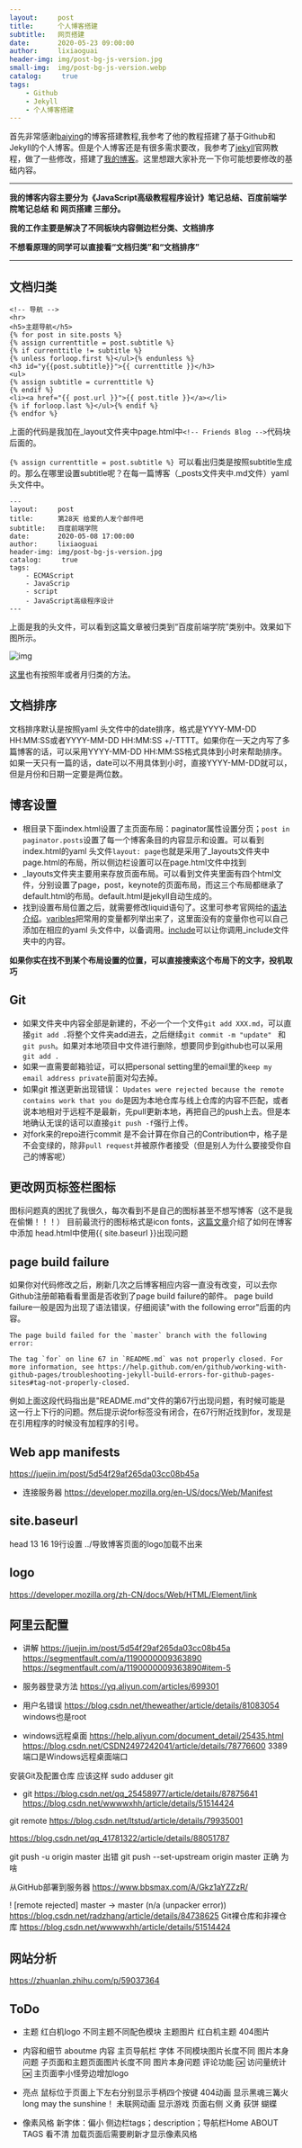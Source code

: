 ```yaml
---
layout:     post
title:      个人博客搭建
subtitle:   网页搭建
date:       2020-05-23 09:00:00
author:     lixiaoguai
header-img: img/post-bg-js-version.jpg
small-img:  img/post-bg-js-version.webp
catalog: 	 true
tags:
    - Github
    - Jekyll
    - 个人博客搭建
---
```

首先非常感谢[baiying](https://github.com/qiubaiying/qiubaiying.github.io)的博客搭建教程,我参考了他的教程搭建了基于Github和Jekyll的个人博客。但是个人博客还是有很多需求要改，我参考了[jekyll](https://jekyllrb.com/)官网教程，做了一些修改，搭建了[我的博客](https://1liza.github.io/)。这里想跟大家补充一下你可能想要修改的基础内容。

****

**我的博客内容主要分为《JavaScript高级教程程序设计》笔记总结、百度前端学院笔记总结 和 网页搭建 三部分。**

**我的工作主要是解决了不同板块内容侧边栏分类、文档排序**

**不想看原理的同学可以直接看“文档归类”和“文档排序”**

----

## 文档归类 ##

```
<!-- 导航 -->
<hr>
<h5>主题导航</h5>
{% for post in site.posts %}
{% assign currenttitle = post.subtitle %} 
{% if currenttitle != subtitle %}
{% unless forloop.first %}</ul>{% endunless %}
<h3 id="y{{post.subtitle}}">{{ currenttitle }}</h3>
<ul>
{% assign subtitle = currenttitle %}
{% endif %}
<li><a href="{{ post.url }}">{{ post.title }}</a></li>
{% if forloop.last %}</ul>{% endif %}
{% endfor %} 
```

上面的代码是我加在_layout文件夹中page.html中```<!-- Friends Blog -->```代码块后面的。

```{% assign currenttitle = post.subtitle %} ```可以看出归类是按照subtitle生成的。那么在哪里设置subtitle呢？在每一篇博客（_posts文件夹中.md文件）yaml 头文件中。

```
---
layout:     post
title:      第28天 给爱的人发个邮件吧
subtitle:   百度前端学院
date:       2020-05-08 17:00:00
author:     lixiaoguai
header-img: img/post-bg-js-version.jpg
catalog: 	 true
tags:
    - ECMAScript
    - JavaScrip
    - script
    - JavaScript高级程序设计
---
```

上面是我的头文件，可以看到这篇文章被归类到“百度前端学院”类别中。效果如下图所示。

![img](img/post_guide.PNG)

[这里](https://stackoverflow.com/questions/19086284/jekyll-liquid-templating-how-to-group-blog-posts-by-year/20777475#20777475)也有按照年或者月归类的方法。

## 文档排序 ##
文档排序默认是按照yaml 头文件中的date排序，格式是YYYY-MM-DD HH:MM:SS或者YYYY-MM-DD HH:MM:SS +/-TTTT。如果你在一天之内写了多篇博客的话，可以采用YYYY-MM-DD HH:MM:SS格式具体到小时来帮助排序。如果一天只有一篇的话，date可以不用具体到小时，直接YYYY-MM-DD就可以，但是月份和日期一定要是两位数。

## 博客设置 ##
- 根目录下面index.html设置了主页面布局：paginator属性设置分页；```post in paginator.posts```设置了每一个博客条目的内容显示和设置。可以看到index.html的yaml 头文件```layout: page```也就是采用了_layouts文件夹中page.html的布局，所以侧边栏设置可以在page.html文件中找到
- _layouts文件夹主要用来存放页面布局。可以看到文件夹里面有四个html文件，分别设置了page，post，keynote的页面布局，而这三个布局都继承了default.html的布局。default.html是jekyll自动生成的。
- 找到设置布局位置之后，就需要修改liquid语句了。这里可参考官网给的[语法介绍](https://jekyllrb.com/docs/liquid/)。[varibles](https://jekyllrb.com/docs/variables/)把常用的变量都列举出来了，这里面没有的变量你也可以自己添加在相应的yaml 头文件中，以备调用。[include](https://jekyllrb.com/docs/includes/)可以让你调用_include文件夹中的内容。

**如果你实在找不到某个布局设置的位置，可以直接搜索这个布局下的文字，投机取巧**

## Git ##
- 如果文件夹中内容全部是新建的，不必一个一个文件```git add XXX.md```，可以直接```git add .```将整个文件夹add进去，之后继续```git commit -m "update" ``` 和 ``` git push ```。如果对本地项目中文件进行删除，想要同步到github也可以采用```git add .```
- 如果一直需要邮箱验证，可以把personal setting里的email里的```keep my email address private```前面对勾去掉。
- 如果git 推送更新出现错误： ```Updates were rejected because the remote contains work that you do```是因为本地仓库与线上仓库的内容不匹配，或者说本地相对于远程不是最新，先pull更新本地，再把自己的push上去。但是本地确认无误的话可以直接```git push -f```强行上传。
- 对fork来的repo进行commit 是不会计算在你自己的Contribution中，格子是不会变绿的，除非```pull request```并被原作者接受（但是别人为什么要接受你自己的博客呢）

## 更改网页标签栏图标 ##
图标问题真的困扰了我很久，每次看到不是自己的图标甚至不想写博客（这不是我在偷懒！！！）
目前最流行的图标格式是icon fonts，[这篇文章](./2020-05-24-网页图标.md)介绍了如何在博客中添加
head.html中使用{{ site.baseurl }}出现问题

## page build failure ##
如果你对代码修改之后，刷新几次之后博客相应内容一直没有改变，可以去你Github注册邮箱看看里面是否收到了page build failure的邮件。
page build failure一般是因为出现了语法错误，仔细阅读"with the following error"后面的内容。
```
The page build failed for the `master` branch with the following error:

The tag `for` on line 67 in `README.md` was not properly closed. For more information, see https://help.github.com/en/github/working-with-github-pages/troubleshooting-jekyll-build-errors-for-github-pages-sites#tag-not-properly-closed.
```
例如上面这段代码指出是"README.md"文件的第67行出现问题，有时候可能是这一行上下行的问题。然后提示说for标签没有闭合，在67行附近找到for，发现是在引用程序的时候没有加程序的引号。

## Web app manifests ##
https://juejin.im/post/5d54f29af265da03cc08b45a

- 连接服务器
https://developer.mozilla.org/en-US/docs/Web/Manifest

##  site.baseurl  ##
head 13 16 19行设置 
../导致博客页面的logo加载不出来

## logo ##
https://developer.mozilla.org/zh-CN/docs/Web/HTML/Element/link

## 阿里云配置 ##
- 讲解
https://juejin.im/post/5d54f29af265da03cc08b45a
https://segmentfault.com/a/1190000009363890
https://segmentfault.com/a/1190000009363890#item-5

- 服务器登录方法
https://yq.aliyun.com/articles/699301

- 用户名错误
https://blog.csdn.net/theweather/article/details/81083054
windows也是root

- windows远程桌面
https://help.aliyun.com/document_detail/25435.html
https://blog.csdn.net/CSDN2497242041/article/details/78776600
3389端口是Windows远程桌面端口

安装Git及配置仓库
应该这样
sudo adduser git

- git
https://blog.csdn.net/qq_25458977/article/details/87875641
https://blog.csdn.net/wwwwxhh/article/details/51514424

git remote
https://blog.csdn.net/ltstud/article/details/79935001

https://blog.csdn.net/qq_41781322/article/details/88051787

git push -u origin master 出错
git push --set-upstream origin master 正确
为啥

从GitHub部署到服务器
https://www.bbsmax.com/A/Gkz1aYZZzR/

 ! [remote rejected] master -> master (n/a (unpacker error))
 https://blog.csdn.net/radzhang/article/details/84738625
Git裸仓库和非裸仓库
https://blog.csdn.net/wwwwxhh/article/details/51514424


## 网站分析 ##
https://zhuanlan.zhihu.com/p/59037364


## ToDo ##
- 主题
红白机logo
不同主题不同配色模块 主题图片
红白机主题
404图片

- 内容和细节
aboutme 内容
主页导航栏 字体
不同模块图片长度不同 图片本身问题
子页面和主题页面图片长度不同 图片本身问题
评论功能 🆗
访问量统计 🆗
主页面李小怪旁边增加logo

- 亮点
鼠标位于页面上下左右分别显示手柄四个按键
404动画 显示黑魂三篝火 long may the sunshine！
未联网动画 显示游戏
页面右侧 义勇 荻饼 蝴蝶

- 像素风格
新字体：偏小 侧边栏tags；description；导航栏Home ABOUT TAGS 看不清
加载页面后需要刷新才显示像素风格
